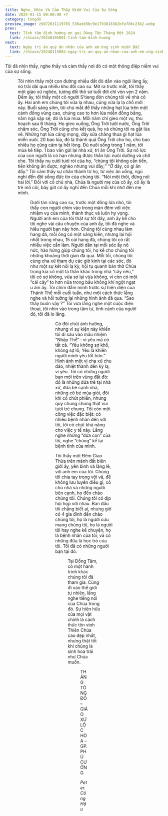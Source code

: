```yaml
---
title: Nghe, Nhìn Và Cảm Thấy Niềm Vui Của Sự Sống
date: 2024-01-15 00:00:00 +7
category: tongdo
preview_image: z5072631119765_536aeb5bc9e17938183b2bfe786c23b2.webp
prev:
  text: Tĩnh tâm định hướng ơn gọi Dòng Tên Tháng Một 2024
  link: /chiase/20240105001-tinh-tam-dinh-huong
next:
  text: Ngày tri ân quý ân nhân của anh em ứng sinh miền Bắc
  link: /chiase/20240115002-ngay-tri-an-quy-an-nhan-cua-anh-em-ung-sinh-mien-bac
---
```


<script setup>
import image1 from '/images/chiase/z5072631119765_536aeb5bc9e17938183b2bfe786c23b2.webp?w=900';
import image2 from '/images/chiase/v9.webp';
import image3 from '/images/chiase/v1.webp';
import image4 from '/images/chiase/v4.webp';
import image5 from '/images/chiase/v5-1.webp';
import image6 from '/images/chiase/v8.webp';
</script>


Tôi đã nhìn thấy, nghe thấy và cảm thấy nơi đó có một thông điệp niềm vui của sự sống.

<Figure :src="image1" caption="Trên con đường sứ vụ." />

Tôi nhìn thấy một con đường nhiều đất đỏ dẫn vào ngôi làng ấy, nó trải dài qua nhiều khu đồi cao su. Mở ra trước mắt, tôi thấy một giáo xứ nghèo, tương đối thô sơ tuổi đời chỉ vỏn vẹn 2 năm. Đếm ấy, tôi thấy một cô người S’tieng đón chúng tôi về nhà cô ấy. Hai anh em chúng tôi vừa lạ nhau, cũng vừa lạ lạ chỗ mới này. Buổi sáng sớm, tôi chú mắt để thấy những hạt lúa trên một cánh đồng vùng cao, chúng cao to hơn lúa miền đồng bằng, nằm ngã sập sệ, đó là lúa mùa. Mỗi năm chỉ gieo một vụ, thu hoạch sau 6 tháng. Họ gieo xuống, Ông Trời tưới nước, Ông Trời chăm sóc, Ông Trời cũng cho kết quả, họ và chúng tôi ra gặt lúa về. Những hạt lúa căng mọng, đầy sữa chẳng thua gì hạt lúa miền xuôi. 20 bao lúa, đó là thành quả Ông Trời cho họ, cho bao nhiêu họ cũng cảm tạ hết lòng. Đủ nuôi sống trong 1 năm, tới mùa kế tiếp. 1 bao vần gửi lại nhà xứ, tri ân Ông Trời. Sự nổ lực của con người là có hạn nhưng được thần lực nuôi dưỡng và chở che. Tôi thấy nụ cười tươi rói của họ, “chúng tôi không cần tiền, tiền không ăn được; nghèo nhưng vui đầy;” “Ở đây, có gì ăn đấy.” Tôi cảm thấy sự chân thành từ họ, từ việc ăn uống, ngủ nghỉ đến đời sống đức tin của chúng tôi. “Nói một thôi, đừng nói hai lời.” Đối với cô chủ nhà, Chúa là người mẹ của cô ấy, cô ấy là trẻ mồ côi, bây giờ cô ấy nghĩ đến Chúa mỗi khi nhớ đến mẹ mình.

<Figure :src="image2" caption="Thu hoạch lúa mùa cùng người dân địa phương trong sự quan phòng của Thiên Chúa." />

Dưới tán rừng cao su, trước một đống lửa nhỏ, tôi thấy con người chìm vào trong màn đêm với việc nhiệm vụ của mình, thành thục và luôn hy vọng. Người anh em của tôi thật sự tốt đấy, anh ấy kể cho tôi nghe vài câu chuyện của anh ấy, tôi đã nghe và hiểu người bạn này hơn. Chúng tôi cùng nhau làm hang đá, mỗi ông có một sáng kiến, nhưng lại hội nhất trong nhau, 15 cái hang đá, chúng tôi có rất nhiều việc cần làm. Người dân tại mỗi sóc ấy nô nức, hào hứng giúp chúng tôi, họ kể cho chúng tôi những khoảng thời gian đã qua. Mỗi tối, chúng tôi cùng cha xứ tham dự các giờ kinh tại các sóc, đó như một sự kết nối lạ kỳ, hội tụ quanh bàn thờ Chúa trong kia có một tà thần khác trong nhà “cây nêu,” tôi có sợ không, vừa sợ lại vừa không, vì còn có một “cái cây” to hơn nữa trong bầu không khí ngột ngạt u ám ấy. Tôi chìm đắm mình trước sự hiện diện của Thánh Thể mỗi cuối tuần, như một cách thức lắng nghe và hồi tưởng lại những hình ảnh đã qua. “Sao thầy buồn vậy ?” Tôi vừa lắng nghe một cuộc điện thoại, tôi nhìn vào trong tâm tư, tình cảnh của người đó, tôi đã lo lắng.

<Figure :src="image3" caption="Ánh lửa giữa rẫy." />
<Figure :src="image4" caption="Đọc kinh bên Hang Đá." />

Có đôi chút ảnh hưởng, nhưng vì sự kiện này khiến tôi đi sâu vào mầu nhiệm “Nhập Thể” : vì yêu mà có tất cả. “Yêu không sợ khổ, không sợ lỗ; Yêu là khiến người mình yêu tốt hơn.” Hình ảnh một vị cha xứ chu đáo, nhiệt thành đến kỳ lạ, vì yêu. Tôi có những người bạn mới trên vùng đất đó: đó là những đứa trẻ tại nhà xứ, đứa bé cạnh nhà, những cô bé múa giỏi, đôi khi có chút phiền, nhưng quy chung chúng thật vui tươi trẻ chung. Tôi còn một công việc đặc biệt: có nhiều bệnh nhân đến với tôi, tôi có chút khả năng cho việc y tế này. Lắng nghe những “đứa con” của tôi, nghe “chúng” kể lại bệnh tình của mình.

Tôi thấy một Đêm Giao Thừa trên mảnh đất biên giới ấy, yên bình và lặng lẽ, với anh em của tôi. Chúng tôi chia tay trong vội vã, để không lưu luyến điều gì, cô chủ nhà và những người bên cạnh, họ đến chào chúng tôi. Chúng tôi có dịp hội họp với nhau. Ban đầu tôi chẳng biết ai, nhưng giờ có 4 gia đình đến chào chúng tôi, họ là người cưu mang chúng tôi, họ là người tôi hay nghe kể chuyện, họ là bệnh nhân của tôi, và có những đứa là học trò của tôi. Tôi đã có những người bạn tại đó.

<Figure :src="image5" caption="Đón chào năm mới 2024 cùng nhau trong tình yêu Thiên Chúa." />

Tại Đồng Tâm, có một hành trình khác chúng tôi đã tham gia. Cùng đi vào thế giới tự nhiên, lắng nghe tiếng nói của Chúa trong đó. Sự hiện hữu của mọi vật chính là cách thức tôn vinh Thiên Chúa cao đẹp nhất, nhưng thật tốt khi chúng là sinh hoa trái như Chúa muốn.

<Figure :src="image6" caption="Thánh lễ trên Địa Cầu của anh em Dòng Tên tại Lộc Ninh." />

THÁNG TÔNG ĐỒ – GIÁO XỨ LỘC HÒA – GP. PHÚ CƯỜNG

*Peter.Công Hậu*